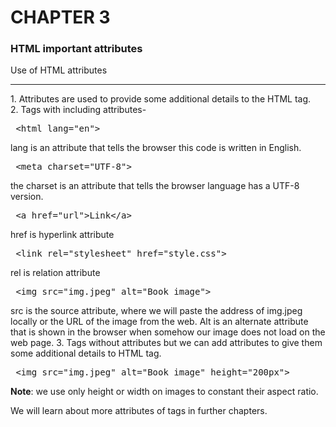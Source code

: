 # CHAPTER 3
### HTML important attributes
Use of HTML attributes
<hr>
1. Attributes are used to provide some additional details to the HTML tag.
<br>
2. Tags with including attributes-
<pre> &lthtml lang="en"&gt </pre> 
lang is an attribute that tells the browser this code is written in English.
<pre> &ltmeta charset="UTF-8"&gt </pre>
the charset is an attribute that tells the browser language has a UTF-8 version. 
<pre> &lta href="url"&gtLink&lt/a&gt </pre>
href is hyperlink attribute
<pre> &ltlink rel="stylesheet" href="style.css"&gt </pre>
rel is relation attribute
<pre> &ltimg src="img.jpeg" alt="Book image"&gt </pre>
src is the source attribute, where we will paste the address of img.jpeg locally or the URL of the image from the web. Alt is an alternate attribute that is shown in the browser when somehow our image does not load on the web page.
3. Tags without attributes but we can add attributes to give them some additional details to HTML tag.
<pre> &ltimg src="img.jpeg" alt="Book image" height="200px"&gt </pre>
<b>Note</b>: we use only height or width on images to constant their aspect ratio.

We will learn about more attributes of tags in further chapters.
